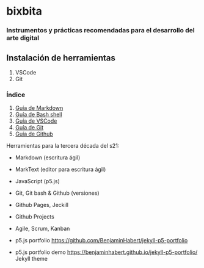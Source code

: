 # bixbita

### Instrumentos y prácticas recomendadas para el desarrollo del arte digital

## Instalación de herramientas

1. VSCode
2. Git

### Índice

1. [Guía de Markdown](./markdown.md)
2. [Guía de Bash shell](./terminal.md)
3. [Guía de VSCode](./)
4. [Guía de Git](./git.md)
5. [Guía de Github](./)

Herramientas para la tercera década del s21:

- Markdown (escritura ágil)
- MarkText (editor para escritura ágil)
- JavaScript (p5.js)
- Git, Git bash & Github (versiones)
- Github Pages, Jeckill
- Github Projects

- Agile, Scrum, Kanban

- p5.js portfolio
  <https://github.com/BenjaminHabert/jekyll-p5-portfolio>

- p5.js portfolio demo
  <https://benjaminhabert.github.io/jekyll-p5-portfolio/>
  Jekyll theme
